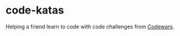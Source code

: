 # code-katas

Helping a friend learn to code with code challenges from [Codewars](https://www.codewars.com/).
